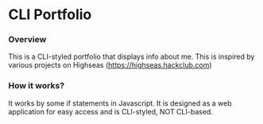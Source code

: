 # CLI Portfolio

### Overview
This is a CLI-styled portfolio that displays info about me. This is inspired by various projects on Highseas (https://highseas.hackclub.com)

### How it works?
It works by some if statements in Javascript. It is designed as a web application for easy access and is CLI-styled, NOT CLI-based.